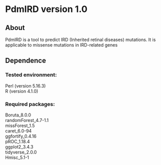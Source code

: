 # PdmIRD version 1.0 #
## About

PdmIRD is a tool to predict IRD (Inherited retinal diseases) mutations. It is applicable to missense mutations in IRD-related genes 

## Dependence
### Tested environment:
Perl (version 5.16.3)  
R (version 4.1.0)  
### Required packages:
Boruta_8.0.0         
randomForest_4.7-1.1  
missForest_1.5        
caret_6.0-94          
ggfortify_0.4.16   
pROC_1.18.4   
ggplot2_3.4.3   
tidyverse_2.0.0   
Hmisc_5.1-1         

